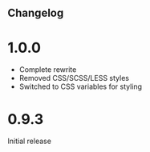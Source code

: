 Changelog
---------

# 1.0.0
- Complete rewrite
- Removed CSS/SCSS/LESS styles
- Switched to CSS variables for styling

# 0.9.3
Initial release
